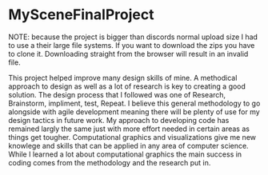 # MySceneFinalProject
NOTE: because the project is bigger than discords normal upload size I had to use a their large file systems. If you want to download the zips you have to clone
it. Downloading straight from the browser will result in an invalid file.


This project helped improve many design skills of mine.  A methodical approach to design as well as a lot of research is key to creating a good solution. The design
process that I followed was one of Research, Brainstorm, impliment, test, Repeat. I believe this general methodology to go alongside with agile development 
meaning there will be plenty of use for my design tactics in future work. My approach to developing code has remained largly the same just with more effort needed 
in certain areas as things get tougher. Computational graphics and visualizations give me new knowlege and skills that can be applied in any area of computer science.
While I learned a lot about computational graphics the main success in coding comes from the methodology and the research put in.
